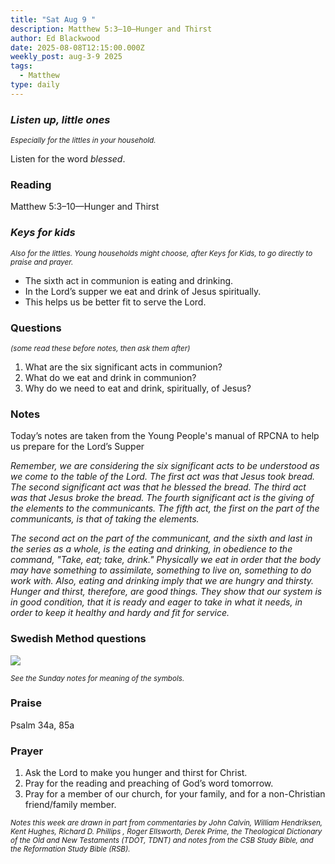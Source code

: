 ```yaml
---
title: "Sat Aug 9 "
description: Matthew 5:3–10—Hunger and Thirst
author: Ed Blackwood
date: 2025-08-08T12:15:00.000Z
weekly_post: aug-3-9 2025
tags:
  - Matthew
type: daily
---
```

### *Listen up, little ones*

<div><small><i>Especially for the littles in your household.</i></small></div>

Listen for the word *blessed*.

### Reading

Matthew 5:3–10—Hunger and Thirst

### *Keys for kids*

<div><small><i>Also for the littles. Young households might choose, after Keys for Kids, to go directly to praise and prayer.</i></small></div>

* The sixth act in communion is eating and drinking.
* In the Lord’s supper we eat and drink of Jesus spiritually.
* This helps us be better fit to serve the Lord.

### Questions

<div><small><i>(some read these before notes, then ask them after)</i></small></div>

1. What are the six significant acts in communion?
2. What do we eat and drink in communion?
3. Why do we need to eat and drink, spiritually, of Jesus? 

### Notes

Today’s notes are taken from the Young People's manual of RPCNA to help us prepare for the Lord’s Supper

*Remember, we are considering the six significant acts to be understood as we come to the table of the Lord. The first act was that Jesus took bread. The second significant act was that he blessed the bread. The third act was that Jesus broke the bread. The fourth significant act is the giving of the elements to the communicants. The fifth act, the first on the part of the communicants, is that of taking the elements.* 

*The second act on the part of the communicant, and the sixth and last in the series as a whole, is the eating and drinking, in obedience to the command, "Take, eat; take, drink."  Physically we eat in order that the body may have something to assimilate, something to live on, something to do work with. Also, eating and drinking imply that we are hungry and thirsty.  Hunger and thirst, therefore, are good things.  They show that our system is in good condition, that it is ready and eager to take in what it needs, in order to keep it healthy and hardy and fit for service.* 

### Swedish Method questions

![](/static/img/family_worship_study_ed-swedish_questions.png)

<div><small><i>See the Sunday notes for meaning of the symbols.</i></small></div>

### Praise

Psalm 34a, 85a

### Prayer

1. Ask the Lord to make you hunger and thirst for Christ.
2. Pray for the reading and preaching of God’s word tomorrow.
3. Pray for a member of our church, for your family, and for a non-Christian friend/family member.

<div><small><i>Notes this week are drawn in part from commentaries by John Calvin, William Hendriksen, Kent Hughes, Richard D. Phillips , Roger Ellsworth, Derek Prime, the Theological Dictionary of the Old and New Testaments (TDOT, TDNT) and notes from the CSB Study Bible, and the Reformation Study Bible (RSB).</i></small></div>